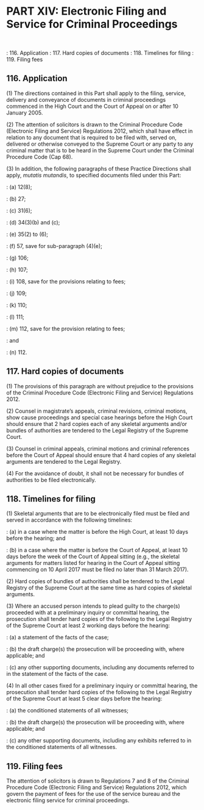 # PART XIV: Electronic Filing and Service for Criminal Proceedings
&nbsp;

: 116\. Application 
: 117\. Hard copies of documents 
: 118\. Timelines for filing 
: 119\. Filing fees

## 116. Application

(1) The directions contained in this Part shall apply to the filing, service, delivery and conveyance of documents in criminal proceedings commenced in the High Court and the Court of Appeal on or after 10 January 2005.

(2) The attention of solicitors is drawn to the Criminal Procedure Code (Electronic Filing and Service) Regulations 2012, which shall have effect in relation to any document that is required to be filed with, served on, delivered or otherwise conveyed to the Supreme Court or any party to any criminal matter that is to be heard in the Supreme Court under the Criminal Procedure Code (Cap 68).

(3) In addition, the following paragraphs of these Practice Directions shall apply, *mutatis mutandis*, to specified documents filed under this Part:

: (a) 12(8);

: (b) 27;

: (c) 31(6);

: (d) 34(3)(b) and (c);

: (e) 35(2) to (6);

: (f) 57, save for sub-paragraph (4)(e);

: (g) 106;

: (h) 107;

: (i) 108, save for the provisions relating to fees;

: (j) 109;

: (k) 110;

: (l) 111;

: (m) 112, save for the provision relating to fees;

: and

: (n) 112.

## 117. Hard copies of documents

(1) The provisions of this paragraph are without prejudice to the provisions of the Criminal Procedure Code (Electronic Filing and Service) Regulations 2012.

(2) Counsel in magistrate’s appeals, criminal revisions, criminal motions, show cause proceedings and special case hearings before the High Court should ensure that 2 hard copies each of any skeletal arguments and/or bundles of authorities are tendered to the Legal Registry of the Supreme Court.

(3) Counsel in criminal appeals, criminal motions and criminal references before the Court of Appeal should ensure that 4 hard copies of any skeletal arguments are tendered to the Legal Registry.

(4) For the avoidance of doubt, it shall not be necessary for bundles of authorities to be filed electronically.

## 118\. Timelines for filing

(1) Skeletal arguments that are to be electronically filed must be filed and served in accordance with the following timelines:

: (a) in a case where the matter is before the High Court, at least 10 days before the hearing; and

: (b) in a case where the matter is before the Court of Appeal, at least 10 days before the week of the Court of Appeal sitting (e.g., the skeletal arguments for matters listed for hearing in the Court of Appeal sitting commencing on 10 April 2017 must be filed no later than 31 March 2017).

(2) Hard copies of bundles of authorities shall be tendered to the Legal Registry of the Supreme Court at the same time as hard copies of skeletal arguments.

(3) Where an accused person intends to plead guilty to the charge(s) proceeded with at a preliminary inquiry or committal hearing, the prosecution shall tender hard copies of the following to the Legal Registry of the Supreme Court at least 2 working days before the hearing:

: (a) a statement of the facts of the case;

: (b) the draft charge(s) the prosecution will be proceeding with, where applicable; and

: (c) any other supporting documents, including any documents referred to in the statement of the facts of the case.

(4) In all other cases fixed for a preliminary inquiry or committal hearing, the prosecution shall tender hard copies of the following to the Legal Registry of the Supreme Court at least 5 clear days before the hearing:

: (a) the conditioned statements of all witnesses;

: (b) the draft charge(s) the prosecution will be proceeding with, where applicable; and

: (c) any other supporting documents, including any exhibits referred to in the conditioned statements of all witnesses.

## 119. Filing fees

The attention of solicitors is drawn to Regulations 7 and 8 of the Criminal Procedure Code (Electronic Filing and Service) Regulations 2012, which govern the payment of fees for the use of the service bureau and the electronic filing service for criminal proceedings.